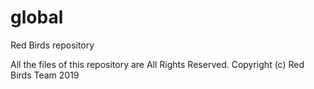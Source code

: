 # global
Red Birds repository

All the files of this repository are All Rights Reserved.
Copyright (c) Red Birds Team 2019
